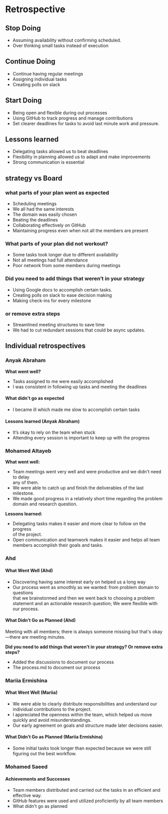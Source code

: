 # Retrospective

## Stop Doing

* Assuming availability without confirming scheduled.
* Over thinking small tasks instead of execution

## Continue Doing

* Continue having regular meetings
* Assigning individual tasks
* Creating polls on slack

## Start Doing

* Being open and flexible during out processes
* Using GitHub to track progress and manage contributions
* Set clearer deadlines for tasks to avoid last minute work and pressure.

## Lessons learned

* Delegating tasks allowed us to beat deadlines
* Flexibility in planning allowed us to adapt and make improvements
* Strong communication is essential

## strategy vs Board

### what parts of your plan went as expected

* Scheduling meetings
* We all had the same interests
* The domain was easily chosen
* Beating the deadlines
* Collaborating effectively on GitHub
* Maintaining progress even when not all the members are present

### What parts of your plan did not workout?

* Some tasks took longer due to different availability
* Not all meetings had full attendance
* Poor network from some members during meetings

### Did you need to add things that weren’t in your strategy

* Using Google docs to accomplish certain tasks.
* Creating polls on slack to ease decision making
* Making check-ins for every milestone

### or remove extra steps

* Streamlined meeting structures to save time
* We had to cut redundant sessions that could be async updates.

## Individual retrospectives

### Anyak Abraham

**What went well?**

* Tasks assigned to me were easily accomplished
* I was consistent in following up tasks and meeting the deadlines

#### What didn't go as expected

* I became ill which made me slow to accomplish certain tasks

#### Lessons learned (Anyak Abraham)

* It’s okay to rely on the team when stuck
* Attending every session is important to keep up with the progress

### Mohamed Altayeb

**What went well:**

* Team meetings went very well and were productive and we didn't need to delay  
  any of them.
* We were able to catch up and finish the deliverables of the last milestone.
* We made good progress in a relatively short time regarding the problem domain
  and research question.

**Lessons learned:**

* Delegating tasks makes it easier and more clear to follow on the progress  
  of the project.
* Open communication and teamwork makes it easier and helps all team members
  accomplish their goals and tasks.

### Ahd

#### What Went Well (Ahd)

* Discovering having same interest early on helped us a long way
* Our process went as smoothly as we wanted: from problem domain to questions  
  that we brainstormed and then we went back to choosing a problem statement and
  an actionable research question; We were flexible with our process.

#### What Didn’t Go as Planned (Ahd)

Meeting with all members; there is always someone missing but that's okay—there are
meeting minutes.

**Did you need to add things that weren't in your strategy? Or remove extra steps?**

* Added the discussions to document our process
* The process.md to document our process

### Mariia Ermishina

#### What Went Well (Mariia)

* We were able to clearly distribute responsibilities and understand our individual
contributions to the project.  
* I appreciated the openness within the team, which helped us move quickly and
avoid misunderstandings.  
* Our early agreement on goals and structure made later decisions easier.  

#### What Didn’t Go as Planned (Mariia Ermishina)

* Some initial tasks took longer than expected because we were still figuring out
  the best workflow.  

### Mohamed Saeed

#### Achievements and Successes

* Team members distributed and carried out the tasks in an efficient and effective
  way.
* GitHub features were used and utilized proficiently by all team members
* What didn't go as planned
